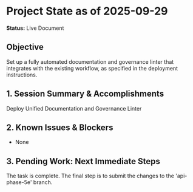 # Project State as of 2025-09-29

**Status:** Live Document

## Objective
Set up a fully automated documentation and governance linter that integrates with the existing workflow, as specified in the deployment instructions.

## 1. Session Summary & Accomplishments
Deploy Unified Documentation and Governance Linter

## 2. Known Issues & Blockers
- None

## 3. Pending Work: Next Immediate Steps
The task is complete. The final step is to submit the changes to the 'api-phase-5e' branch.
